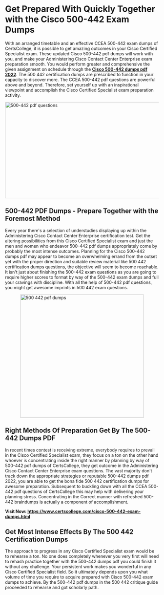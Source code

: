 <h1><strong>Get Prepared With Quickly Together with the Cisco 500-442 Exam Dumps&nbsp;</strong></h1>
<p><span style="font-weight: 400;">With an arranged timetable and an effective CCEA 500-442 exam dumps of CertsCollege, it is possible to get amazing outcomes in your Cisco Certified Specialist exam. These updated Cisco 500-442 pdf dumps will work with you, and make your Administering Cisco Contact Center Enterprise exam preparation smooth. You would perform greater and comprehensive the given assignment on schedule through the <strong><a href="https://www.certscollege.com/cisco-500-442-exam-dumps.html">Cisco 500-442 dumps pdf 2022</a></strong>. The 500 442 certification dumps are prescribed to function in your capacity to discover more. The CCEA 500-442 pdf questions are powerful above and beyond. Therefore, set yourself up with an inspirational viewpoint and accomplish the Cisco Certified Specialist exam preparation activity.&nbsp;</span></p>
<p><span style="font-weight: 400;"><img style="display: block; margin-left: auto; margin-right: auto;" src="https://i.ibb.co/CPDK3ps/Yellow-and-Blue-Initiative-Blog-Banner.png" alt="500-442 pdf questions" width="559" height="315" /></span></p>
<h2><strong>500-442 PDF Dumps - Prepare Together with the Foremost Method</strong></h2>
<p><span style="font-weight: 400;">Every year there's a selection of understudies displaying up within the Administering Cisco Contact Center Enterprise certification test. Get the altering possibilities from this Cisco Certified Specialist exam and just the men and women who endeavor 500-442 pdf dumps appropriately come by probably the most intense outcomes. Planning for the Cisco 500-442 dumps pdf may appear to become an overwhelming errand from the outset yet with the proper direction and suitable review material like 500 442 certification dumps questions, the objective will seem to become reachable. It isn't just about finishing the 500-442 exam questions as you are going to require higher scores to format by way of the 500-442 exam dumps and full your cravings with discipline. With all the help of 500-442 pdf questions, you might get awesome imprints in 500 442 exam questions.</span></p>
<p><span style="font-weight: 400;"><a href="https://tinyurl.com/2p9f8x7f"><img style="display: block; margin-left: auto; margin-right: auto;" src="https://i.ibb.co/9tMrhdY/Teacher-Appreciation-Invitation.png" alt="500 442 pdf dumps " width="404" height="404" /></a></span></p>
<h2><strong>Right Methods Of Preparation Get By The 500-442 Dumps PDF</strong></h2>
<p><span style="font-weight: 400;">In recent times contest is receiving extreme, everybody requires to prevail in the Cisco Certified Specialist exam, they focus on a ton on the other hand whoever is concentrating inside the right manner by planning by way of 500-442 pdf dumps of CertsCollege, they get outcome in the Administering Cisco Contact Center Enterprise exam questions. The vast majority don't track down the appropriate strategies or reputable 500-442 dumps pdf 2022, you are able to get the bona fide 500 442 certification dumps for awesome preparation. Subsequent to buckling down with all the CCEA 500-442 pdf questions of CertsCollege this may help with delivering your planning stress. Concentrating in the Correct manner with refreshed 500-442 braindumps is actually a component of accomplishment.</span></p>
<p><span style="font-weight: 400;"><strong>Visit Now: <a href="https://www.certscollege.com/cisco-500-442-exam-dumps.html">https://www.certscollege.com/cisco-500-442-exam-dumps.html</a></strong></span></p>
<h2><strong>Get Most Intense Effects By The 500 442 Certification Dumps</strong></h2>
<p><span style="font-weight: 400;">The approach to progress in any Cisco Certified Specialist exam would be to rehearse a ton. No one does completely whenever you very first will need to rehash practice together with the 500-442 dumps pdf you could finish it without any challenge. Your persistent work makes you wonderful in any Cisco Certified Specialist field. So it ultimately depends upon you what volume of time you require to acquire prepared with Cisco 500-442 exam dumps to achieve. By the 500-442 pdf dumps in the 500 442 critique guide proceeded to rehearse and got scholarly path.</span></p>
